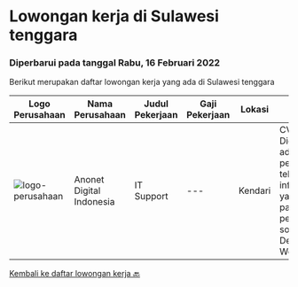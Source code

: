 
  # Lowongan kerja di Sulawesi tenggara

  ### Diperbarui pada tanggal Rabu, 16 Februari 2022

  Berikut merupakan daftar lowongan kerja yang ada di Sulawesi tenggara

  |Logo Perusahaan | Nama Perusahaan | Judul Pekerjaan | Gaji Pekerjaan | Lokasi | Deskripsi | Tanggal diunggah | Pranala |
  | -------------- | --------------- | --------------- | --------- | --------- | -------------- | ------- | ----------- |
  |![logo-perusahaan](https://image-service-cdn.seek.com.au/0529d7e6f17ce58172ce7f3a76550e1bfe9e8fc6/ee4dce1061f3f616224767ad58cb2fc751b8d2dc)|Anonet Digital Indonesia|IT Support|---|Kendari|CV. Anonet Digital Indonesia, adalah perusahaan jasa teknologi dan informasi (IT) yang berfokus pada jasa pembuatan software/aplikasi, Design Website,...|Rabu, 02 Februari 2022|https://www.jobstreet.co.id/id/job/it-support-3777053?token=0~3c735aa5-ff3e-470d-9a39-72e59168a276&sectionRank=1&jobId=jobstreet-id-job-3777053|


  [Kembali ke daftar lowongan kerja 🔙](../README.md#daftar-lowongan-kerja)
  